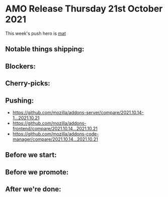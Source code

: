 # AMO Release Thursday 21st October 2021

This week's push hero is [mat](https://github.com/diox)

## Notable things shipping:

## Blockers:

## Cherry-picks:


## Pushing:

- https://github.com/mozilla/addons-server/compare/2021.10.14-1...2021.10.21
- https://github.com/mozilla/addons-frontend/compare/2021.10.14...2021.10.21
- https://github.com/mozilla/addons-code-manager/compare/2021.10.14...2021.10.21

## Before we start:

## Before we promote:

## After we're done:
